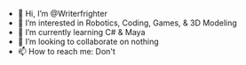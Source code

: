 - 👋 Hi, I’m @Writerfrighter
- 👀 I’m interested in Robotics, Coding, Games, & 3D Modeling
- 🌱 I’m currently learning C# & Maya
- 💞️ I’m looking to collaborate on nothing
- 📫 How to reach me: Don't

<!---
Writerfrighter/Writerfrighter is a ✨ special ✨ repository because its `README.md` (this file) appears on your GitHub profile.
You can click the Preview link to take a look at your changes.
--->
